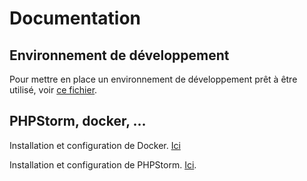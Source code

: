 # Documentation

## Environnement de développement

Pour mettre en place un environnement de développement prêt à être utilisé, voir [ce fichier](dev_setup.md).

## PHPStorm, docker, ...

Installation et configuration de Docker. [Ici](tool_Docker.md)

Installation et configuration de PHPStorm. [Ici](tool_PHPStorm.md).

